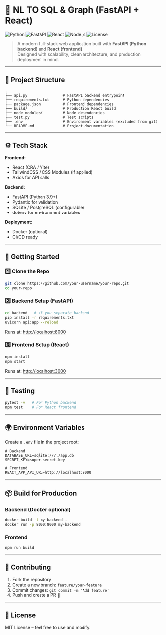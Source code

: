 # 🚀 NL TO SQL & Graph (FastAPI + React)

![Python](https://img.shields.io/badge/Python-3.9+-blue?logo=python)
![FastAPI](https://img.shields.io/badge/FastAPI-Backend-green?logo=fastapi)
![React](https://img.shields.io/badge/React-Frontend-blue?logo=react)
![Node.js](https://img.shields.io/badge/Node.js-Runtime-green?logo=node.js)
![License](https://img.shields.io/badge/License-MIT-orange)

> A modern full-stack web application built with **FastAPI (Python backend)** and **React (frontend)**.  
> Designed with scalability, clean architecture, and production deployment in mind.

---

## 📂 Project Structure

```
.
├── api.py                # FastAPI backend entrypoint
├── requirements.txt      # Python dependencies
├── package.json          # Frontend dependencies
├── build/                # Production React build
├── node_modules/         # Node dependencies
├── test.py               # Test scripts
├── .env                  # Environment variables (excluded from git)
└── README.md             # Project documentation
```

---

## ⚙️ Tech Stack

**Frontend:**
- React (CRA / Vite)
- TailwindCSS / CSS Modules (if applied)
- Axios for API calls

**Backend:**
- FastAPI (Python 3.9+)
- Pydantic for validation
- SQLite / PostgreSQL (configurable)
- dotenv for environment variables

**Deployment:**
- Docker (optional)
- CI/CD ready

---

## 🚀 Getting Started

### 1️⃣ Clone the Repo
```bash
git clone https://github.com/your-username/your-repo.git
cd your-repo
```

### 2️⃣ Backend Setup (FastAPI)
```bash
cd backend   # if you separate backend
pip install -r requirements.txt
uvicorn api:app --reload
```

Runs at: [http://localhost:8000](http://localhost:8000)

### 3️⃣ Frontend Setup (React)
```bash
npm install
npm start
```

Runs at: [http://localhost:3000](http://localhost:3000)

---

## 🧪 Testing
```bash
pytest -v   # For Python backend
npm test    # For React frontend
```

---

## 🌍 Environment Variables

Create a `.env` file in the project root:

```
# Backend
DATABASE_URL=sqlite:///./app.db
SECRET_KEY=super-secret-key

# Frontend
REACT_APP_API_URL=http://localhost:8000
```

---

## 📦 Build for Production

### Backend (Docker optional)
```bash
docker build -t my-backend .
docker run -p 8000:8000 my-backend
```

### Frontend
```bash
npm run build
```

---

## 🤝 Contributing
1. Fork the repository
2. Create a new branch: `feature/your-feature`
3. Commit changes: `git commit -m 'Add feature'`
4. Push and create a PR 🚀

---

## 📜 License
MIT License – feel free to use and modify.
